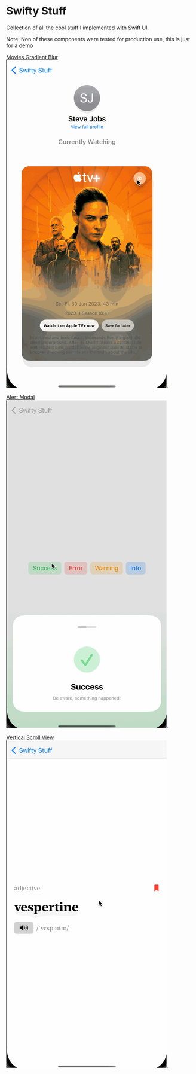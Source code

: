 #  Swifty Stuff

Collection of all the cool stuff I implemented with Swift UI.

Note: Non of these components were tested for production use, this is just for a demo

[Movies Gradient Blur](https://github.com/abdulrahimiliasu/swiftystuff/tree/main/swiftystuff/gradientblur)  
![Movies gradient blur demo GIF](https://github.com/abdulrahimiliasu/swiftystuff/blob/main/demo/movies_gradient_blur.gif?raw=true).  

[Alert Modal](https://github.com/abdulrahimiliasu/swiftystuff/tree/main/swiftystuff/alertmodal)  
![Alert modal demo GIF](https://github.com/abdulrahimiliasu/swiftystuff/blob/main/demo/alert_modal.gif?raw=true).  

[Vertical Scroll View](https://github.com/abdulrahimiliasu/swiftystuff/tree/main/swiftystuff/verticalscrollview)  
![Vertical scroll demo GIF](https://github.com/abdulrahimiliasu/swiftystuff/blob/main/demo/vertical_scroll.gif?raw=true).
